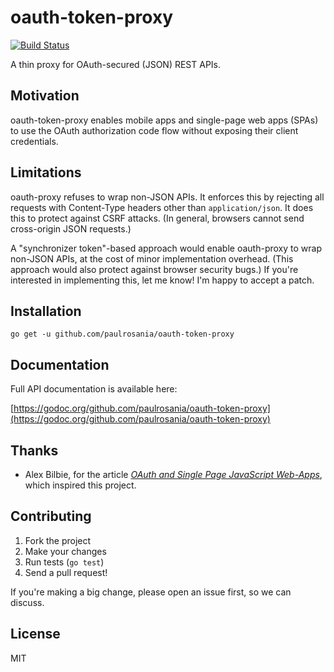 # oauth-token-proxy

[![Build Status](https://travis-ci.org/paulrosania/oauth-token-proxy.svg?branch=master)](https://travis-ci.org/paulrosania/oauth-token-proxy)

A thin proxy for OAuth-secured (JSON) REST APIs.

## Motivation

oauth-token-proxy enables mobile apps and single-page web apps (SPAs) to use the
OAuth authorization code flow without exposing their client credentials.

## Limitations

oauth-proxy refuses to wrap non-JSON APIs. It enforces this by rejecting all
requests with Content-Type headers other than `application/json`. It does this
to protect against CSRF attacks. (In general, browsers cannot send cross-origin
JSON requests.)

A "synchronizer token"-based approach would enable oauth-proxy to wrap non-JSON
APIs, at the cost of minor implementation overhead. (This approach would also
protect against browser security bugs.) If you're interested in implementing
this, let me know! I'm happy to accept a patch.

## Installation

    go get -u github.com/paulrosania/oauth-token-proxy

## Documentation

Full API documentation is available here:

[https://godoc.org/github.com/paulrosania/oauth-token-proxy](https://godoc.org/github.com/paulrosania/oauth-token-proxy)

## Thanks

* Alex Bilbie, for the article *[OAuth and Single Page JavaScript Web-Apps](http://alexbilbie.com/2014/11/oauth-and-javascript/)*,
  which inspired this project.

## Contributing

1. Fork the project
2. Make your changes
2. Run tests (`go test`)
3. Send a pull request!

If you're making a big change, please open an issue first, so we can discuss.

## License

MIT
